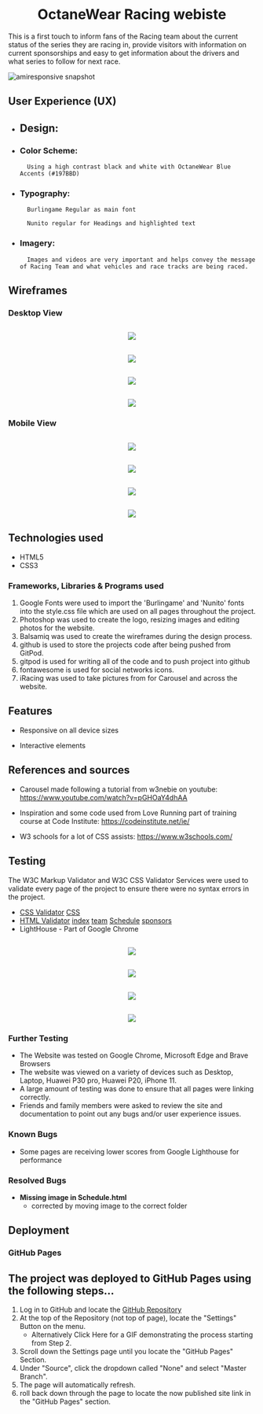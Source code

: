 <h1  align="center"> OctaneWear Racing webiste </h1>

This is a first touch to inform fans of the Racing team about the current status of the series they are racing in, provide visitors with information on current sponsorships and easy to get information about the drivers and what series to follow for next race.

![amiresponsive snapshot](https://zheikon.github.io/octanewear_race_team/assets/img/readme/amiresponsive.png)

## User Experience (UX)

- ## Design:

- ### Color Scheme:

		Using a high contrast black and white with OctaneWear Blue Accents (#197BBD)

- ### Typography:

		Burlingame Regular as main font

		Nunito regular for Headings and highlighted text

- ### Imagery:

		Images and videos are very important and helps convey the message of Racing Team and what vehicles and race tracks are being raced.

  

## Wireframes

### Desktop View

<h2  align="center"><img  src="assets/img/readme/main.png"></h2>

<h2  align="center"><img  src="assets/img/readme/schedule.png"></h2>

<h2  align="center"><img  src="assets/img/readme/sponsors.png"></h2>

<h2  align="center"><img  src="assets/img/readme/team.png"></h2>

### Mobile View

<h2  align="center"><img  src="assets/img/readme/mainmobile.png"></h2>

<h2  align="center"><img  src="assets/img/readme/schedulemobile.png"></h2>

<h2  align="center"><img  src="assets/img/readme/sponsorsmobile.png"></h2>

<h2  align="center"><img  src="assets/img/readme/teammobile.png"></h2>

## Technologies used
 - HTML5
 - CSS3
 
 ### Frameworks, Libraries & Programs used
  1. Google Fonts were used to import the 'Burlingame' and 'Nunito' fonts into the style.css file which are used on all pages throughout the project.
  2. Photoshop was used to create the logo, resizing images and editing photos for the website.
  3. Balsamiq was used to create the wireframes during the design process.
  4. github is used to store the projects code after being pushed from GitPod.
  5. gitpod is used for writing all of the code and to push project into github
  6. fontawesome is used for social networks icons.
  7. iRacing was used to take pictures from for Carousel and across the website.

## Features

-   Responsive on all device sizes
    
-   Interactive elements

## References and sources

-   Carousel made following a tutorial from w3nebie on youtube: https://www.youtube.com/watch?v=pGHOaY4dhAA

-   Inspiration and some code used from Love Running part of training course at Code Institute: https://codeinstitute.net/ie/

-   W3 schools for a lot of CSS assists: https://www.w3schools.com/

## Testing

The W3C Markup Validator and W3C CSS Validator Services were used to validate every page of the project to ensure there were no syntax errors in the project.

- [CSS Validator](https://jigsaw.w3.org/css-validator/#validate_by_uri) [CSS](https://zheikon.github.io/octanewear_race_team/assets/img/readme/w3_validation/css.png)
- [HTML Validator](https://validator.w3.org/) [index](https://zheikon.github.io/octanewear_race_team/assets/img/readme/w3_validation/index.png) [team](https://zheikon.github.io/octanewear_race_team/assets/img/readme/w3_validation/team.png) [Schedule](https://zheikon.github.io/octanewear_race_team/assets/img/readme/w3_validation/schedule.png) [sponsors](https://zheikon.github.io/octanewear_race_team/assets/img/readme/w3_validation/sponsors.png)
- LightHouse - Part of Google Chrome

<h2  align="center"><img  src="assets/img/readme/lighthouse/index.png"></h2>

<h2  align="center"><img  src="assets/img/readme/lighthouse/team.png"></h2>

<h2  align="center"><img  src="assets/img/readme/lighthouse/sponsors.png"></h2>

<h2  align="center"><img  src="assets/img/readme/lighthouse/calendar.png"></h2>



### Further Testing

-   The Website was tested on Google Chrome,  Microsoft Edge and Brave Browsers
-   The website was viewed on a variety of devices such as Desktop, Laptop, Huawei P30 pro, Huawei P20, iPhone 11.
-   A large amount of testing was done to ensure that all pages were linking correctly.
-   Friends and family members were asked to review the site and documentation to point out any bugs and/or user experience issues.

### Known Bugs

- Some pages are receiving lower scores from Google Lighthouse for performance

### Resolved Bugs

- **Missing image in Schedule.html**
  - corrected by moving image to the correct folder

## Deployment

### GitHub Pages
## The project was deployed to GitHub Pages using the following steps...

1. Log in to GitHub and locate the [GitHub Repository](https://github.com/ZheikoN/octanewear_race_team)
2. At the top of the Repository (not top of page), locate the "Settings" Button on the menu.
    - Alternatively Click Here for a GIF demonstrating the process starting from Step 2.
3. Scroll down the Settings page until you locate the "GitHub Pages" Section.
4. Under "Source", click the dropdown called "None" and select "Master Branch".
5. The page will automatically refresh.
6. roll back down through the page to locate the now published site link in the "GitHub Pages" section.